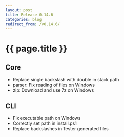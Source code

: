 ```yaml
---
layout: post
title: Release 0.14.6
categories: blog
redirect_from: /v0.14.6/
---
```


# {{ page.title }}

## Core
- Replace single backslash with double in stack path
- parser: Fix reading of files on Windows
- zip: Download and use 7z on Windows

## CLI
- Fix executable path on Windows
- Correctly set path in install.ps1
- Replace backslashes in Tester generated files
